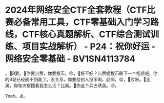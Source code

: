 # 2024年网络安全CTF全套教程（CTF比赛必备常用工具，CTF零基础入门学习路线，CTF核心真题解析、CTF综合测试训练、项目实战解析） - P24：祝你好运 - 网络安全零基础 - BV1SN4113784

。🎼B要。🎼你要点赞，你要投币。😡，🎼好不好？点赞呢投币刷下一个视频吧，你的B站已经刷不到我了。没关系，你要给别人投币啊，屁啊。😡，🎼哎呀。🎼比奥，你每次都摆着我怎么活？比奥。🎼你这个兵占诱我。😡。

Yeah。あ。